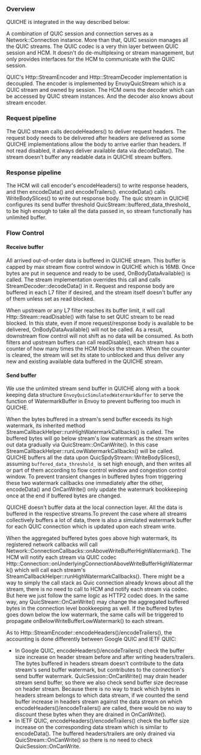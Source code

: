 ### Overview

QUICHE is integrated in the way described below:

A combination of QUIC session and connection serves as a Network::Connection instance. More than that, QUIC session manages all the QUIC streams. The QUIC codec is a very thin layer between QUIC session and HCM. It doesn't do de-multiplexing or stream management, but only provides interfaces for the HCM to communicate with the QUIC session.

QUIC's Http::StreamEncoder and Http::StreamDecoder implementation is decoupled. The encoder is implemented by EnvoyQuicStream which is a QUIC stream and owned by session. The HCM owns the decoder which can be accessed by QUIC stream instances. And the decoder also knows about stream encoder.

### Request pipeline

The QUIC stream calls decodeHeaders() to deliver request headers. The request body needs to be delivered after headers are delivered as some QUICHE implementations allow the body to arrive earlier than headers. If not read disabled, it always deliver available data via decodeData(). The stream doesn't buffer any readable data in QUICHE stream buffers.

### Response pipeline

The HCM will call encoder's encodeHeaders() to write response headers, and then encodeData() and encodeTrailers(). encodeData() calls WriteBodySlices() to write out response body. The quic stream in QUICHE configures its send buffer threshold QuicStream::buffered_data_threshold_ to be high enough to take all the data passed in, so stream functionally has unlimited buffer.

### Flow Control

#### Receive buffer

All arrived out-of-order data is buffered in QUICHE stream. This buffer is capped by max stream flow control window in QUICHE which is 16MB. Once bytes are put in sequence and ready to be used, OnBodyDataAvailable() is called. The stream implementation overrides this call and calls StreamDecoder::decodeData() in it. Request and response body are buffered in each L7 filter if desired, and the stream itself doesn't buffer any of them unless set as read blocked.

When upstream or any L7 filter reaches its buffer limit, it will call Http::Stream::readDisable() with false to set QUIC stream to be read blocked. In this state, even if more request/response body is available to be delivered, OnBodyDataAvailable() will not be called. As a result, downstream flow control will not shift as no data will be consumed. As both filters and upstream buffers can call readDisable(), each stream has a counter of how many times the HCM blocks the stream. When the counter is cleared, the stream will set its state to unblocked and thus deliver any new and existing available data buffered in the QUICHE stream.

#### Send buffer

We use the unlimited stream send buffer in QUICHE along with a book keeping data structure `EnvoyQuicSimulatedWatermarkBuffer` to serve the function of WatermarkBuffer in Envoy to prevent buffering too much in QUICHE.

When the bytes buffered in a stream's send buffer exceeds its high watermark, its inherited method StreamCallbackHelper::runHighWatermarkCallbacks() is called. The buffered bytes will go below stream's low watermark as the stream writes out data gradually via QuicStream::OnCanWrite(). In this case StreamCallbackHelper::runLowWatermarkCallbacks() will be called. QUICHE buffers all the data upon QuicSpdyStream::WriteBodySlices(), assuming `buffered_data_threshold_` is set high enough, and then writes all or part of them according to flow control window and congestion control window. To prevent transient changes in buffered bytes from triggering these two watermark callbacks one immediately after the other, encodeData() and OnCanWrite() only update the watermark bookkeeping once at the end if buffered bytes are changed.

QUICHE doesn't buffer data at the local connection layer. All the data is buffered in the respective streams.To prevent the case where all streams collectively buffers a lot of data, there is also a simulated watermark buffer for each QUIC connection which is updated upon each stream write.

When the aggregated buffered bytes goes above high watermark, its registered network callbacks will call Network::ConnectionCallbacks::onAboveWriteBufferHighWatermark(). The HCM will notify each stream via QUIC codec Http::Connection::onUnderlyingConnectionAboveWriteBufferHighWatermark() which will call each stream's StreamCallbackHelper::runHighWatermarkCallbacks(). There might be a way to simply the call stack as Quic connection already knows about all the stream, there is no need to call to HCM and notify each stream via codec. But here we just follow the same logic as HTTP2 codec does. In the same way, any QuicStream::OnCanWrite() may change the aggregated buffered bytes in the connection level bookkeeping as well. If the buffered bytes goes down below the low watermark, the same calls will be triggered to propagate onBelowWriteBufferLowWatermark() to each stream.

As to Http::StreamEncoder::encodeHeaders()/encodeTrailers(), the accounting is done differently between Google QUIC and IETF QUIC:
 * In Google QUIC, encodeHeaders()/encodeTrailers() check the buffer size increase on header stream before and after writing headers/trailers. The bytes buffered in headers stream doesn't contribute to the data stream's send buffer watermark, but contributes to the connection's send buffer watermark. QuicSession::OnCanWrite() may drain header stream send buffer, so there we also check send buffer size decrease on header stream. Because there is no way to track which bytes in headers stream belongs to which data stream, if we counted the send buffer increase in headers stream against the data stream on which encodeHeaders()/encodeTrailers() are called, there would be no way to discount these bytes when they are drained in OnCanWrite().
 * In IETF QUIC, encodeHeaders()/encodeTrailers() check the buffer size increase on the corresponding data stream which is similar to encodeData(). The buffered headers/trailers are only drained via QuicStream::OnCanWrite() so there is no need to check QuicSession::OnCanWrite.
